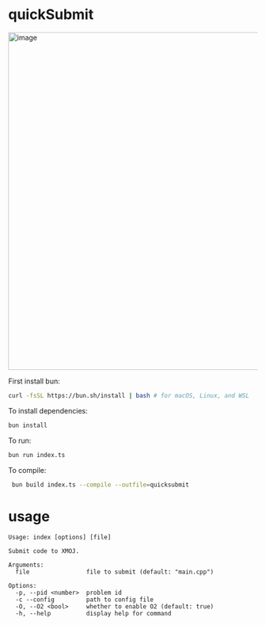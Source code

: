 # quickSubmit
<img width="682" alt="image" src="https://github.com/boomzero/quicksubmit/assets/85378277/98b76c00-1ce7-4c37-a05d-6acbcbc1d1c7">


First install bun:
```bash
curl -fsSL https://bun.sh/install | bash # for macOS, Linux, and WSL
```

To install dependencies:

```bash
bun install
```

To run:

```bash
bun run index.ts
```
To compile:

```bash
 bun build index.ts --compile --outfile=quicksubmit
```
# usage
```
Usage: index [options] [file]

Submit code to XMOJ.

Arguments:
  file                file to submit (default: "main.cpp")

Options:
  -p, --pid <number>  problem id
  -c --config         path to config file
  -O, --O2 <bool>     whether to enable O2 (default: true)
  -h, --help          display help for command
```
